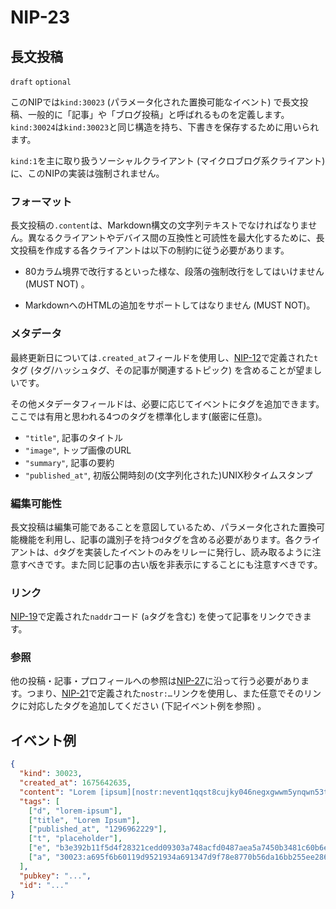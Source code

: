 NIP-23
======

長文投稿
-----------------

`draft` `optional`

このNIPでは`kind:30023` (パラメータ化された置換可能なイベント) で長文投稿、一般的に「記事」や「ブログ投稿」と呼ばれるものを定義します。`kind:30024`は`kind:30023`と同じ構造を持ち、下書きを保存するために用いられます。

`kind:1`を主に取り扱うソーシャルクライアント (マイクロブログ系クライアント) に、このNIPの実装は強制されません。

### フォーマット

長文投稿の`.content`は、Markdown構文の文字列テキストでなければなりません。異なるクライアントやデバイス間の互換性と可読性を最大化するために、長文投稿を作成する各クライアントは以下の制約に従う必要があります。

- 80カラム境界で改行するといった様な、段落の強制改行をしてはいけません (MUST NOT) 。

- MarkdownへのHTMLの追加をサポートしてはなりません (MUST NOT)。

### メタデータ

最終更新日については`.created_at`フィールドを使用し、[NIP-12](12.md)で定義された`t`タグ (タグ/ハッシュタグ、その記事が関連するトピック) を含めることが望ましいです。

その他メタデータフィールドは、必要に応じてイベントにタグを追加できます。ここでは有用と思われる4つのタグを標準化します(厳密に任意)。

- `"title"`, 記事のタイトル
- `"image"`, トップ画像のURL
- `"summary"`, 記事の要約
- `"published_at"`, 初版公開時刻の(文字列化された)UNIX秒タイムスタンプ

### 編集可能性

長文投稿は編集可能であることを意図しているため、パラメータ化された置換可能機能を利用し、記事の識別子を持つ`d`タグを含める必要があります。各クライアントは、`d`タグを実装したイベントのみをリレーに発行し、読み取るように注意すべきです。また同じ記事の古い版を非表示にすることにも注意すべきです。

### リンク

[NIP-19](19.md)で定義された`naddr`コード (`a`タグを含む) を使って記事をリンクできます。

### 参照

他の投稿・記事・プロフィールへの参照は[NIP-27](27.md)に沿って行う必要があります。つまり、[NIP-21](21.md)で定義された`nostr:…`リンクを使用し、また任意でそのリンクに対応したタグを追加してください (下記イベント例を参照) 。

## イベント例

```json
{
  "kind": 30023,
  "created_at": 1675642635,
  "content": "Lorem [ipsum][nostr:nevent1qqst8cujky046negxgwwm5ynqwn53t8aqjr6afd8g59nfqwxpdhylpcpzamhxue69uhhyetvv9ujuetcv9khqmr99e3k7mg8arnc9] dolor sit amet, consectetur adipiscing elit, sed do eiusmod tempor incididunt ut labore et dolore magna aliqua. Ut enim ad minim veniam, quis nostrud exercitation ullamco laboris nisi ut aliquip ex ea commodo consequat. Duis aute irure dolor in reprehenderit in voluptate velit esse cillum dolore eu fugiat nulla pariatur. Excepteur sint occaecat cupidatat non proident, sunt in culpa qui officia deserunt mollit anim id est laborum.\n\nRead more at nostr:naddr1qqzkjurnw4ksz9thwden5te0wfjkccte9ehx7um5wghx7un8qgs2d90kkcq3nk2jry62dyf50k0h36rhpdtd594my40w9pkal876jxgrqsqqqa28pccpzu.",
  "tags": [
    ["d", "lorem-ipsum"],
    ["title", "Lorem Ipsum"],
    ["published_at", "1296962229"],
    ["t", "placeholder"],
    ["e", "b3e392b11f5d4f28321cedd09303a748acfd0487aea5a7450b3481c60b6e4f87", "wss://relay.example.com"],
    ["a", "30023:a695f6b60119d9521934a691347d9f78e8770b56da16bb255ee286ddf9fda919:ipsum", "wss://relay.nostr.org"]
  ],
  "pubkey": "...",
  "id": "..."
}
```
